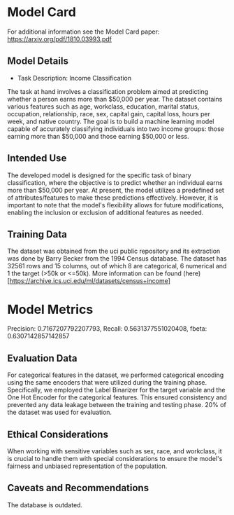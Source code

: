 # Model Card

For additional information see the Model Card paper: https://arxiv.org/pdf/1810.03993.pdf

## Model Details
- Task Description: Income Classification

The task at hand involves a classification problem aimed at predicting whether a person earns more than $50,000 per year. The dataset contains various features such as age, workclass, education, marital status, occupation, relationship, race, sex, capital gain, capital loss, hours per week, and native country. The goal is to build a machine learning model capable of accurately classifying individuals into two income groups: those earning more than $50,000 and those earning $50,000 or less.

## Intended Use
The developed model is designed for the specific task of binary classification, where the objective is to predict whether an individual earns more than $50,000 per year. At present, the model utilizes a predefined set of attributes/features to make these predictions effectively. However, it is important to note that the model's flexibility allows for future modifications, enabling the inclusion or exclusion of additional features as needed.

## Training Data
The dataset was obtained from the uci public repository and its extraction was done by Barry Becker from the 1994 Census database. The dataset has 32561 rows and 15 columns, out of which 8 are categorical, 6 numerical and 1 the target (>50k or <=50k). More information can be found (here)[https://archive.ics.uci.edu/ml/datasets/census+income]


# Model Metrics

Precision: 0.7167207792207793, Recall: 0.5631377551020408, fbeta: 0.6307142857142857
## Evaluation Data
For categorical features in the dataset, we performed categorical encoding using the same encoders that were utilized during the training phase. Specifically, we employed the Label Binarizer for the target variable and the One Hot Encoder for the categorical features. This ensured consistency and prevented any data leakage between the training and testing phase. 20% of the dataset was used for evaluation.

## Ethical Considerations

When working with sensitive variables such as sex, race, and workclass, it is crucial to handle them with special considerations to ensure the model's fairness and unbiased representation of the population.
## Caveats and Recommendations
The database is outdated.